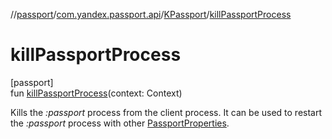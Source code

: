 //[passport](../../../index.md)/[com.yandex.passport.api](../index.md)/[KPassport](index.md)/[killPassportProcess](kill-passport-process.md)

# killPassportProcess

[passport]\
fun [killPassportProcess](kill-passport-process.md)(context: Context)

Kills the *:passport* process from the client process. It can be used to restart the *:passport* process with other [PassportProperties](../-passport-properties/index.md).
